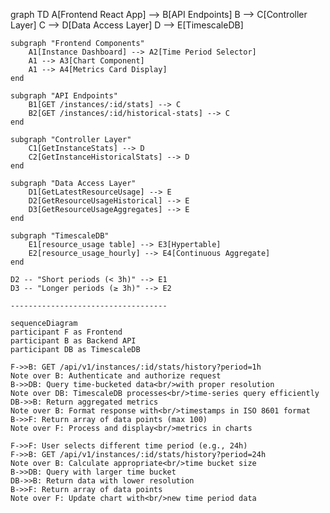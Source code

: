 graph TD
    A[Frontend React App] --> B[API Endpoints]
    B --> C[Controller Layer]
    C --> D[Data Access Layer]
    D --> E[TimescaleDB]
    
    subgraph "Frontend Components"
        A1[Instance Dashboard] --> A2[Time Period Selector]
        A1 --> A3[Chart Component]
        A1 --> A4[Metrics Card Display]
    end
    
    subgraph "API Endpoints"
        B1[GET /instances/:id/stats] --> C
        B2[GET /instances/:id/historical-stats] --> C
    end
    
    subgraph "Controller Layer"
        C1[GetInstanceStats] --> D
        C2[GetInstanceHistoricalStats] --> D
    end
    
    subgraph "Data Access Layer"
        D1[GetLatestResourceUsage] --> E
        D2[GetResourceUsageHistorical] --> E
        D3[GetResourceUsageAggregates] --> E
    end
    
    subgraph "TimescaleDB"
        E1[resource_usage table] --> E3[Hypertable]
        E2[resource_usage_hourly] --> E4[Continuous Aggregate]
    end
    
    D2 -- "Short periods (< 3h)" --> E1
    D3 -- "Longer periods (≥ 3h)" --> E2

    -----------------------------------

    sequenceDiagram
    participant F as Frontend
    participant B as Backend API
    participant DB as TimescaleDB
    
    F->>B: GET /api/v1/instances/:id/stats/history?period=1h
    Note over B: Authenticate and authorize request
    B->>DB: Query time-bucketed data<br/>with proper resolution
    Note over DB: TimescaleDB processes<br/>time-series query efficiently
    DB->>B: Return aggregated metrics
    Note over B: Format response with<br/>timestamps in ISO 8601 format
    B->>F: Return array of data points (max 100)
    Note over F: Process and display<br/>metrics in charts
    
    F->>F: User selects different time period (e.g., 24h)
    F->>B: GET /api/v1/instances/:id/stats/history?period=24h
    Note over B: Calculate appropriate<br/>time bucket size
    B->>DB: Query with larger time bucket
    DB->>B: Return data with lower resolution
    B->>F: Return array of data points
    Note over F: Update chart with<br/>new time period data